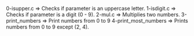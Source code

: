 0-isupper.c => Checks if parameter is an uppercase letter.
1-isdigit.c => Checks if parameter is a digit (0 - 9).
2-mul.c => Multiplies two numbers.
3-print_numbers => Print numbers from 0 to 9
4-print_most_numbers => Prints numbers from 0 to 9 except (2, 4).

